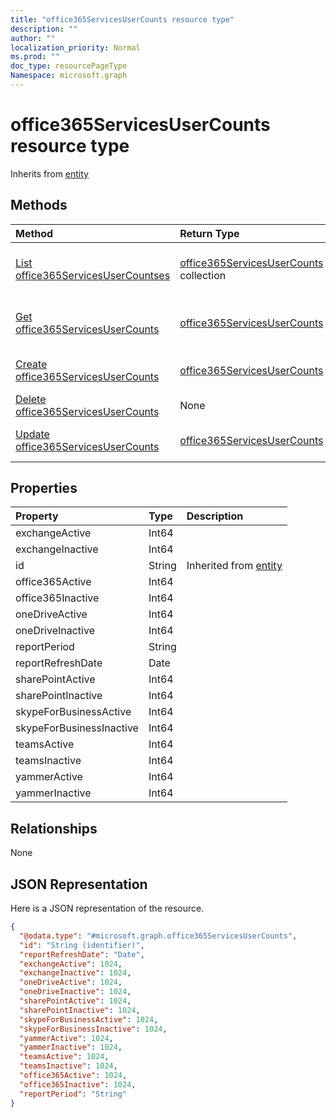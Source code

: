 ```yaml
---
title: "office365ServicesUserCounts resource type"
description: ""
author: ""
localization_priority: Normal
ms.prod: ""
doc_type: resourcePageType
Namespace: microsoft.graph
---
```



# office365ServicesUserCounts resource type




Inherits from [entity](../resources/entity.md)

## Methods
|Method|Return Type|Description|
|:---|:---|:---|
|[List office365ServicesUserCountses](../api/office365servicesusercounts-list.md)|[office365ServicesUserCounts](../resources/office365ServicesUserCounts.md) collection|List properties and relationships of the [office365ServicesUserCounts](../resources/office365servicesusercounts.md) objects.|
|[Get office365ServicesUserCounts](../api/office365servicesusercounts-get.md)|[office365ServicesUserCounts](../resources/office365ServicesUserCounts.md)|Read properties and relationships of the [office365ServicesUserCounts](../resources/office365servicesusercounts.md) object.|
|[Create office365ServicesUserCounts](../api/office365servicesusercounts-create.md)|[office365ServicesUserCounts](../resources/office365ServicesUserCounts.md)|Create a new [office365ServicesUserCounts](../resources/office365servicesusercounts.md) object.|
|[Delete office365ServicesUserCounts](../api/office365servicesusercounts-delete.md)|None|Deletes a [office365ServicesUserCounts](../resources/office365servicesusercounts.md).|
|[Update office365ServicesUserCounts](../api/office365servicesusercounts-update.md)|[office365ServicesUserCounts](../resources/office365ServicesUserCounts.md)|Update the properties of a [office365ServicesUserCounts](../resources/office365servicesusercounts.md) object.|

## Properties
|Property|Type|Description|
|:---|:---|:---|
|exchangeActive|Int64||
|exchangeInactive|Int64||
|id|String| Inherited from [entity](../resources/entity.md)|
|office365Active|Int64||
|office365Inactive|Int64||
|oneDriveActive|Int64||
|oneDriveInactive|Int64||
|reportPeriod|String||
|reportRefreshDate|Date||
|sharePointActive|Int64||
|sharePointInactive|Int64||
|skypeForBusinessActive|Int64||
|skypeForBusinessInactive|Int64||
|teamsActive|Int64||
|teamsInactive|Int64||
|yammerActive|Int64||
|yammerInactive|Int64||

## Relationships
None

## JSON Representation
Here is a JSON representation of the resource.
<!-- {
  "blockType": "resource",
  "keyProperty": "id",
  "@odata.type": "microsoft.graph.office365ServicesUserCounts",
  "baseType": "microsoft.graph.entity",
  "openType": false
}
-->
``` json
{
  "@odata.type": "#microsoft.graph.office365ServicesUserCounts",
  "id": "String (identifier)",
  "reportRefreshDate": "Date",
  "exchangeActive": 1024,
  "exchangeInactive": 1024,
  "oneDriveActive": 1024,
  "oneDriveInactive": 1024,
  "sharePointActive": 1024,
  "sharePointInactive": 1024,
  "skypeForBusinessActive": 1024,
  "skypeForBusinessInactive": 1024,
  "yammerActive": 1024,
  "yammerInactive": 1024,
  "teamsActive": 1024,
  "teamsInactive": 1024,
  "office365Active": 1024,
  "office365Inactive": 1024,
  "reportPeriod": "String"
}
```

